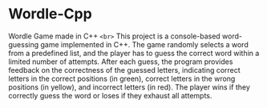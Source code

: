 # Wordle-Cpp
Wordle Game made in C++ `<br>`
 This project is a console-based word-guessing game implemented in C++. The game randomly selects a word from a predefined list, and the player has to guess the correct word within a limited number of attempts. After each guess, the program provides feedback on the correctness of the guessed letters, indicating correct letters in the correct positions (in green), correct letters in the wrong positions (in yellow), and incorrect letters (in red). The player wins if they correctly guess the word or loses if they exhaust all attempts.
